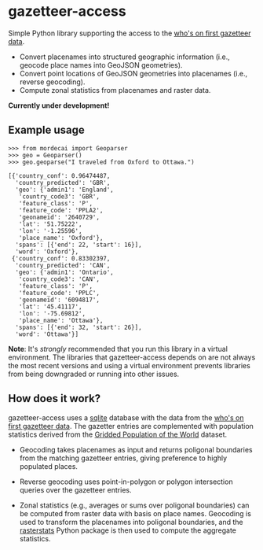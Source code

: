 # gazetteer-access

Simple Python library supporting the access to the [who's on first gazetteer data](https://geocode.earth/data/whosonfirst/combined/). 

* Convert placenames into structured geographic information (i.e., geocode place names into GeoJSON geometries).
* Convert point locations of GeoJSON geometries into placenames (i.e., reverse geocoding).
* Compute zonal statistics from placenames and raster data.

**Currently under development!** 

Example usage
-------------

```
>>> from mordecai import Geoparser
>>> geo = Geoparser()
>>> geo.geoparse("I traveled from Oxford to Ottawa.")

[{'country_conf': 0.96474487,
  'country_predicted': 'GBR',
  'geo': {'admin1': 'England',
   'country_code3': 'GBR',
   'feature_class': 'P',
   'feature_code': 'PPLA2',
   'geonameid': '2640729',
   'lat': '51.75222',
   'lon': '-1.25596',
   'place_name': 'Oxford'},
  'spans': [{'end': 22, 'start': 16}],
  'word': 'Oxford'},
 {'country_conf': 0.83302397,
  'country_predicted': 'CAN',
  'geo': {'admin1': 'Ontario',
   'country_code3': 'CAN',
   'feature_class': 'P',
   'feature_code': 'PPLC',
   'geonameid': '6094817',
   'lat': '45.41117',
   'lon': '-75.69812',
   'place_name': 'Ottawa'},
  'spans': [{'end': 32, 'start': 26}],
  'word': 'Ottawa'}]
```

**Note**: It's *strongly* recommended that you run this library in a virtual environment. The libraries that gazetteer-access depends on are not always the most recent versions and using a virtual environment prevents libraries from being downgraded or running into other issues.

How does it work?
-----------------

gazetteer-access uses a [sqlite](https://sqlite.org/index.html) database with the data from the [who's on first gazetteer data](https://geocode.earth/data/whosonfirst/combined/). 
The gazetter entries are complemented with population statistics derived from the [Gridded Population of the World](https://sedac.ciesin.columbia.edu/data/collection/gpw-v4) dataset. 

- Geocoding takes placenames as input and returns poligonal boundaries from the matching gazetteer entries, giving preference to highly populated places.

- Reverse geocoding uses point-in-polygon or polygon intersection queries over the gazetteer entries.

- Zonal statistics (e.g., averages or sums over poligonal boundaries) can be computed from raster data with basis on place names. Geocoding is used to transform the placenames into poligonal boundaries, and the [rasterstats](https://pythonhosted.org/rasterstats/) Python package is then used to compute the aggregate statistics.
